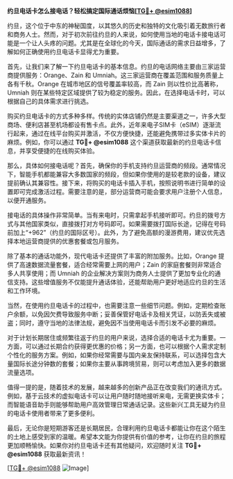 **约旦电话卡怎么接电话？轻松搞定国际通话烦恼[[TG💪+ @esim1088](https://t.me/s/esim1088)]**

约旦，这个位于中东的神秘国度，以其悠久的历史和独特的文化吸引着无数旅行者和商务人士。然而，对于初次前往约旦的人来说，如何使用当地的电话卡接电话可能是一个让人头疼的问题。尤其是在全球化的今天，国际通话的需求日益增多，了解如何正确使用约旦电话卡显得尤为重要。

首先，让我们来了解一下约旦电话卡的基本信息。约旦的电话网络主要由三家运营商提供服务：Orange、Zain 和 Umniah。这三家运营商在覆盖范围和服务质量上各有千秋。Orange 在城市地区的信号覆盖率较高，而 Zain 则以性价比高著称，Umniah 则在某些特定区域提供了较为稳定的服务。因此，在选择电话卡时，可以根据自己的具体需求进行挑选。

购买约旦电话卡的方式多种多样。传统的实体店铺仍然是主要渠道之一，许多大型商场、便利店甚至机场都设有售卡点。此外，近年来电子SIM卡（eSIM）逐渐流行起来，通过在线平台购买并激活，不仅方便快捷，还能避免携带过多实体卡片的麻烦。例如，你可以通过 **TG💪+ @esim1088** 这个渠道获取最新的约旦电话卡信息，并享受便捷的在线购买体验。

那么，具体如何接电话呢？首先，确保你的手机支持约旦运营商的频段。通常情况下，智能手机都能兼容大多数国家的频段，但如果你使用的是较老款的设备，建议提前确认其兼容性。接下来，将购买的电话卡插入手机，按照说明书进行简单的设置即可完成激活过程。需要注意的是，部分运营商可能会要求用户注册个人信息，以便开通服务。

接电话的具体操作非常简单。当有来电时，只需拿起手机接听即可。约旦的拨号方式与其他国家类似，直接拨打对方号码即可。如果需要拨打国际长途，记得在号码前加上“+962”（约旦的国际区号）。此外，为了避免高额的漫游费用，建议优先选择本地运营商提供的优惠套餐或包月服务。

除了基本的通话功能外，现代电话卡还提供了丰富的附加服务。比如，Orange 提供了高速数据流量套餐，适合经常需要上网的用户；Zain 的家庭套餐则非常适合多人共享使用；而 Umniah 的企业解决方案则为商务人士提供了更加专业化的通信支持。这些增值服务不仅能提升通话体验，还能帮助用户更好地适应约旦的生活和工作环境。

当然，在使用约旦电话卡的过程中，也需要注意一些细节问题。例如，定期检查账户余额，以免因欠费导致服务中断；妥善保管好电话卡及相关凭证，以防丢失或被盗；同时，遵守当地的法律法规，避免因不当使用电话卡而引发不必要的麻烦。

对于计划长期居住或频繁往返于约旦的用户来说，选择合适的电话卡尤为重要。一方面，可以通过长期合约获得更优惠的价格；另一方面，也可以根据个人需求定制个性化的服务方案。例如，如果你经常需要与国内亲友保持联系，可以选择包含大量国际长途分钟数的套餐；如果你主要从事跨境贸易，则可以考虑加入更多的数据流量选项。

值得一提的是，随着技术的发展，越来越多的创新产品正在改变我们的通讯方式。例如，基于云技术的虚拟电话卡可以让用户随时随地接听来电，无需更换实体卡；而智能语音助手则能够帮助用户高效管理日常通话记录。这些新兴工具无疑为约旦的电话卡使用者带来了更多便利。

最后，无论你是短期游客还是长期居民，合理利用约旦电话卡都能让你在这个陌生的土地上感受到家的温暖。希望本文能为你提供有价值的参考，让你在约旦的旅程更加顺畅愉快。如果你对约旦电话卡还有其他疑问，欢迎随时关注 **TG💪+ @esim1088** 获取最新资讯！

[[TG💪+ @esim1088](https://t.me/s/esim1088) ![Image](https://i.postimg.cc/4NQfJmqS/Snipaste-2025-05-13-00-14-12.png)]